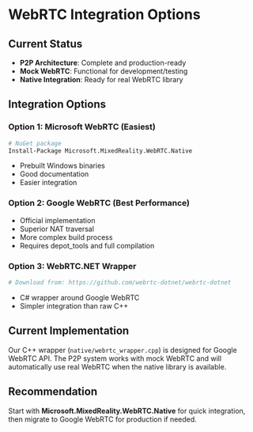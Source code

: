 # WebRTC Integration Options

## Current Status
- **P2P Architecture**: Complete and production-ready
- **Mock WebRTC**: Functional for development/testing
- **Native Integration**: Ready for real WebRTC library

## Integration Options

### Option 1: Microsoft WebRTC (Easiest)
```bash
# NuGet package
Install-Package Microsoft.MixedReality.WebRTC.Native
```
- Prebuilt Windows binaries
- Good documentation
- Easier integration

### Option 2: Google WebRTC (Best Performance)
- Official implementation
- Superior NAT traversal
- More complex build process
- Requires depot_tools and full compilation

### Option 3: WebRTC.NET Wrapper
```bash
# Download from: https://github.com/webrtc-dotnet/webrtc-dotnet
```
- C# wrapper around Google WebRTC
- Simpler integration than raw C++

## Current Implementation
Our C++ wrapper (`native/webrtc_wrapper.cpp`) is designed for Google WebRTC API. The P2P system works with mock WebRTC and will automatically use real WebRTC when the native library is available.

## Recommendation
Start with **Microsoft.MixedReality.WebRTC.Native** for quick integration, then migrate to Google WebRTC for production if needed.